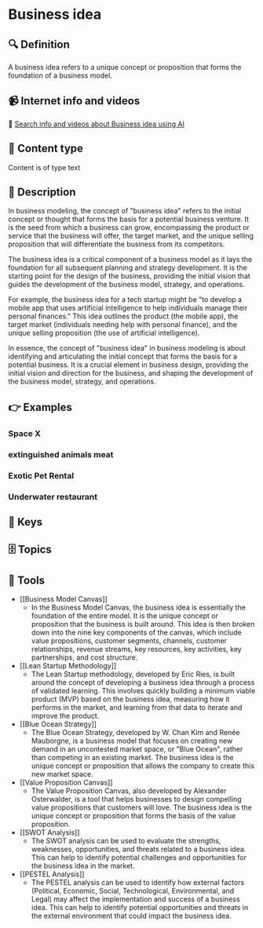
# Business idea


## 🔍 Definition
A business idea refers to a unique concept or proposition that forms the foundation of a business model.


## 📹 Internet info and videos
🤖 [Search info and videos about Business idea using AI](https://www.perplexity.ai/search?q=videos+about+Business+idea:+
)


## 📰 Content type 
Content is of type text

## 📖 Description
  In business modeling, the concept of "business idea" refers to the initial concept or thought that forms the basis for a potential business venture. It is the seed from which a business can grow, encompassing the product or service that the business will offer, the target market, and the unique selling proposition that will differentiate the business from its competitors.
  
  The business idea is a critical component of a business model as it lays the foundation for all subsequent planning and strategy development. It is the starting point for the design of the business, providing the initial vision that guides the development of the business model, strategy, and operations.
  
  For example, the business idea for a tech startup might be "to develop a mobile app that uses artificial intelligence to help individuals manage their personal finances." This idea outlines the product (the mobile app), the target market (individuals needing help with personal finance), and the unique selling proposition (the use of artificial intelligence).
  
  In essence, the concept of "business idea" in business modeling is about identifying and articulating the initial concept that forms the basis for a potential business. It is a crucial element in business design, providing the initial vision and direction for the business, and shaping the development of the business model, strategy, and operations.


## 👉 Examples
  ### Space X
  
  ### 
  
  ### extinguished animals meat
  
  ### Exotic Pet Rental
  
  ### Underwater restaurant
  


## 🔑 Keys
  


## 🗄️ Topics
  


## 🧰 Tools
  - [[Business Model Canvas]]
    - In the Business Model Canvas, the business idea is essentially the foundation of the entire model. It is the unique concept or proposition that the business is built around. This idea is then broken down into the nine key components of the canvas, which include value propositions, customer segments, channels, customer relationships, revenue streams, key resources, key activities, key partnerships, and cost structure.
  - [[Lean Startup Methodology]]
    - The Lean Startup methodology, developed by Eric Ries, is built around the concept of developing a business idea through a process of validated learning. This involves quickly building a minimum viable product (MVP) based on the business idea, measuring how it performs in the market, and learning from that data to iterate and improve the product.
  - [[Blue Ocean Strategy]]
    - The Blue Ocean Strategy, developed by W. Chan Kim and Renée Mauborgne, is a business model that focuses on creating new demand in an uncontested market space, or "Blue Ocean", rather than competing in an existing market. The business idea is the unique concept or proposition that allows the company to create this new market space.
  - [[Value Proposition Canvas]]
    - The Value Proposition Canvas, also developed by Alexander Osterwalder, is a tool that helps businesses to design compelling value propositions that customers will love. The business idea is the unique concept or proposition that forms the basis of the value proposition.
  - [[SWOT Analysis]]
    - The SWOT analysis can be used to evaluate the strengths, weaknesses, opportunities, and threats related to a business idea. This can help to identify potential challenges and opportunities for the business idea in the market.
  - [[PESTEL Analysis]]
    - The PESTEL analysis can be used to identify how external factors (Political, Economic, Social, Technological, Environmental, and Legal) may affect the implementation and success of a business idea. This can help to identify potential opportunities and threats in the external environment that could impact the business idea.
